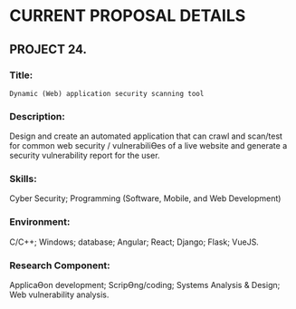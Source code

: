 # CURRENT PROPOSAL DETAILS
<!--
	Editor(s): @Corbenyo
	Year: 2024
-->


<!-- Above renders an image of the UR5e from UNIVERSAL ROBOTS and the "trays" of where the chips will be picked up from robot arm. -->

## PROJECT 24.
### Title:
`Dynamic (Web) application security scanning tool`

### Description:
Design and create an automated application that can crawl and scan/test for common web security /
vulnerabiliƟes of a live website and generate a security vulnerability report for the user.

### Skills:
Cyber Security; Programming (Software, Mobile, and Web Development)

### Environment:
C/C++; Windows; database; Angular; React; Django; Flask; VueJS.

### Research Component:
ApplicaƟon development; ScripƟng/coding; Systems Analysis & Design; Web vulnerability analysis.


